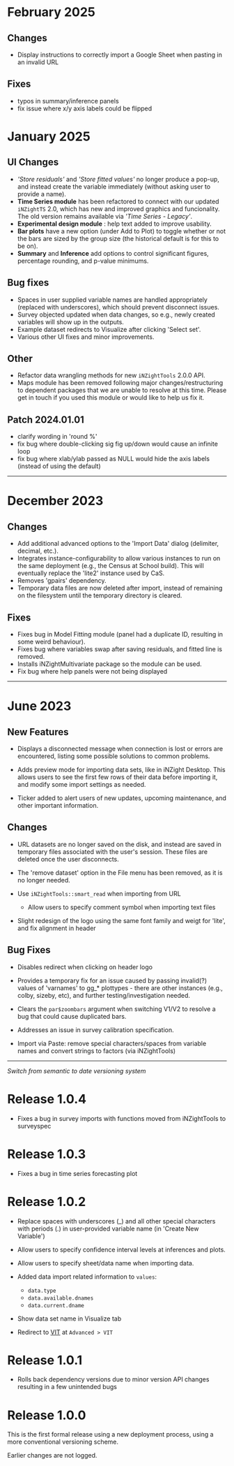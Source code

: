 # February 2025

## Changes

- Display instructions to correctly import a Google Sheet when pasting in an invalid URL

## Fixes

- typos in summary/inference panels
- fix issue where x/y axis labels could be flipped

# January 2025

## UI Changes

- _'Store residuals'_ and _'Store fitted values'_ no longer produce a pop-up, and instead create the variable immediately (without asking user to provide a name).
- **Time Series module** has been refactored to connect with our updated `iNZightTS` 2.0, which has new and improved graphics and funcionality. The old version remains available via _'Time Series - Legacy'_.
- **Experimental design module** : help text added to improve usability.
- **Bar plots** have a new option (under Add to Plot) to toggle whether or not the bars are sized by the group size (the historical default is for this to be on).
- **Summary** and **Inference** add options to control significant figures, percentage rounding, and p-value minimums.

## Bug fixes

- Spaces in user supplied variable names are handled appropriately (replaced with underscores), which should prevent disconnect issues.
- Survey objected updated when data changes, so e.g., newly created variables will show up in the outputs.
- Example dataset redirects to Visualize after clicking 'Select set'.
- Various other UI fixes and minor improvements.

## Other

- Refactor data wrangling methods for new `iNZightTools` 2.0.0 API.
- Maps module has been removed following major changes/restructuring to dependent packages that we are unable to resolve at this time. Please get in touch if you used this module or would like to help us fix it.

## Patch 2024.01.01

- clarify wording in 'round %'
- fix bug where double-clicking sig fig up/down would cause an infinite loop
- fix bug where xlab/ylab passed as NULL would hide the axis labels (instead of using the default)

---

# December 2023

## Changes

- Add additional advanced options to the 'Import Data' dialog (delimiter, decimal, etc.).
- Integrates instance-configurability to allow various instances to run on the same deployment (e.g., the Census at School build). This will eventually replace the 'lite2' instance used by CaS.
- Removes 'gpairs' dependency.
- Temporary data files are now deleted after import, instead of remaining on the filesystem until the temporary directory is cleared.

## Fixes

- Fixes bug in Model Fitting module (panel had a duplicate ID, resulting in some weird behaviour).
- Fixes bug where variables swap after saving residuals, and fitted line is removed.
- Installs iNZightMultivariate package so the module can be used.
- Fix bug where help panels were not being displayed

---

# June 2023

## New Features

- Displays a disconnected message when connection is lost or errors are encountered, listing some possible solutions to common problems.

- Adds preview mode for importing data sets, like in iNZight Desktop. This allows users to see the first few rows of their data before importing it, and modify some import settings as needed.

- Ticker added to alert users of new updates, upcoming maintenance, and other important information.

## Changes

- URL datasets are no longer saved on the disk, and instead are saved in temporary files associated with the user's session. These files are deleted once the user disconnects.

- The 'remove dataset' option in the File menu has been removed, as it is no longer needed.

- Use `iNZightTools::smart_read` when importing from URL

  - Allow users to specify comment symbol when importing text files

- Slight redesign of the logo using the same font family and weigt for 'lite', and fix alignment in header

## Bug Fixes

- Disables redirect when clicking on header logo

- Provides a temporary fix for an issue caused by passing invalid(?) values of 'varnames' to gg\_\* plottypes - there are other instances (e.g., colby, sizeby, etc), and further testing/investigation needed.

- Clears the `par$zoombars` argument when switching V1/V2 to resolve a bug that could cause duplicated bars.

- Addresses an issue in survey calibration specification.

- Import via Paste: remove special characters/spaces from variable names and convert strings to factors (via iNZightTools)

---

_Switch from semantic to date versioning system_

# Release 1.0.4

- Fixes a bug in survey imports with functions moved from iNZightTools to surveyspec

# Release 1.0.3

- Fixes a bug in time series forecasting plot

# Release 1.0.2

- Replace spaces with underscores (\_) and all other special characters with periods (.) in user-provided variable name (in 'Create New Variable')

- Allow users to specify confidence interval levels at inferences and plots.

- Allow users to specify sheet/data name when importing data.

- Added data import related information to `values`:

  - `data.type`
  - `data.available.dnames`
  - `data.current.dname`

- Show data set name in Visualize tab

- Redirect to [VIT](https://vit.inzight.nz/) at `Advanced > VIT`

# Release 1.0.1

- Rolls back dependency versions due to minor version API changes resulting in a few unintended bugs

# Release 1.0.0

This is the first formal release using a new deployment process, using a more conventional versioning scheme.

Earlier changes are not logged.
